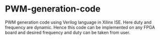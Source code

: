 # PWM-generation-code
PWM generation  code using Verilog language in Xilinx ISE. Here duty and frequency are dynamic. Hence this code can be implemented on any FPGA board and desired frequency and duty can be taken from user. 
